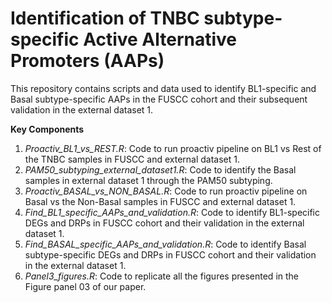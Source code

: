 # **Identification of TNBC subtype-specific Active Alternative Promoters (AAPs)**

This repository contains scripts and data used to identify BL1-specific and Basal subtype-specific AAPs in the FUSCC cohort and their subsequent validation in the external dataset 1.

**Key Components**

1. *Proactiv_BL1_vs_REST.R*: Code to run proactiv pipeline on BL1 vs Rest of the TNBC samples in FUSCC and external dataset 1.
2. *PAM50_subtyping_external_dataset1.R*: Code to identify the Basal samples in external dataset 1 through the PAM50 subtyping.
3. *Proactiv_BASAL_vs_NON_BASAL.R*: Code to run proactiv pipeline on Basal vs the Non-Basal samples in FUSCC and external dataset 1.
4. *Find_BL1_specific_AAPs_and_validation.R*: Code to identify BL1-specific DEGs and DRPs in FUSCC cohort and their validation in the external dataset 1.
5. *Find_BASAL_specific_AAPs_and_validation.R*: Code to identify Basal subtype-specific DEGs and DRPs in FUSCC cohort and their validation in the external dataset 1.
6. *Panel3_figures.R*: Code to replicate all the figures presented in the Figure panel 03 of our paper.

